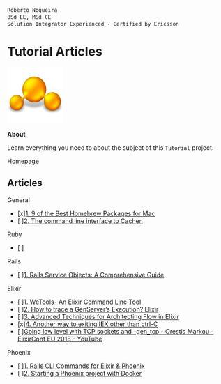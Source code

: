 ```
Roberto Nogueira  
BSd EE, MSd CE
Solution Integrator Experienced - Certified by Ericsson
```
# Tutorial Articles

![tutorial image](images/tutorial.png)

**About**

Learn everything you need to about the subject of this `Tutorial` project.

[Homepage](https://tutorial.com)

## Articles

General
* [x][1. 9 of the Best Homebrew Packages for Mac](http://osxdaily.com/2018/03/26/best-homebrew-packages-mac/)
* [ ][2. The command line interface to Cacher.](https://github.com/CacherApp/cacher-cli)

Ruby
* [ ][]()

Rails
* [ ][1. Rails Service Objects: A Comprehensive Guide](https://www.toptal.com/ruby-on-rails/rails-service-objects-tutorial?utm_campaign=blog_post_rails_service_objects_tutorial&utm_campaign=Toptal%20Engineering%20Blog&utm_medium=email&utm_medium=email&utm_source=blog_subscribers&utm_source=hs_email&utm_content=62056678&_hsenc=p2ANqtz--Z0GVm6HmG47yZyAYACx8yZiryuRU8Jsk_YNhq2MPnFqWC0S70jRXdtVhUotnjKO7eJ8d_XP6E2QqF67gYsNQWLaF93A&_hsmi=62056678)

Elixir
* [ ][1. WeTools- An Elixir Command Line Tool](https://wecode.wepay.com/posts/wetools-an-elixir-cli?utm_campaign=elixir_radar_135&utm_medium=email&utm_source=RD+Station)
* [ ][2. How to trace a GenServer’s Execution? Elixir](https://medium.com/blackode/how-to-trace-a-servers-execution-elixir-53154c990685)
* [ ][3. Advanced Techniques for Architecting Flow in Elixir](http://trivelop.de/2018/03/26/flow-elixir-using-plug-like-token/?utm_campaign=elixir_radar_137&utm_medium=email&utm_source=RD+Station)
* [x][4. Another way to exiting IEX other than ctrl-C](https://stackoverflow.com/questions/30085376/another-way-to-exiting-iex-other-than-ctrl-c)
* [ ][Going low level with TCP sockets and -gen_tcp - Orestis Markou - ElixirConf EU 2018 - YouTube](https://youtu.be/-FiQhkV7JYk)

Phoenix
* [ ][1. Rails CLI Commands for Elixir & Phoenix](https://blog.fourk.io/rails-cli-commands-for-elixir-phoenix-88cb7da45fe7)
* [ ][2. Starting a Phoenix project with Docker](https://dev.bleacherreport.com/starting-a-phoenix-project-with-docker-ab2a171fa2f4)
